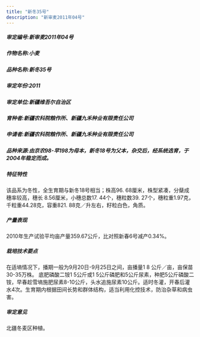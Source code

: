 ```yaml
---
title: "新冬35号"
description: "新审麦2011年04号"
---
```

##### 审定编号:新审麦2011年04号

##### 作物名称:小麦

##### 品种名称:新冬35号

##### 审定年份:2011

##### 审定单位:新疆维吾尔自治区

##### 育种者:新疆农科院粮作所、新疆九禾种业有限责任公司

##### 申请者:新疆农科院粮作所、新疆九禾种业有限责任公司

##### 品种来源:由京农98-早198为母本，新冬18号为父本，杂交后，经系统选育，于2004年稳定而成。

##### 特征特性
该品系为冬性，全生育期与新冬18号相当；株高96. 68厘米，株型紧凑，分蘖成穗率较高，穗长 8.56厘米，小穗总数17. 44个，穗粒数39. 27个，穗粒重1.97克，千粒重44.28克，容重821. 88克／升左右，籽粒白色，角质。

##### 产量表现
2010年生产试验平均亩产量359.67公斤，比对照新春6号减产0.34%。

##### 栽培技术要点
在适墒情况下，播期一般为9月20日-9月25日之间，亩播量1 8 公斤／亩，亩保苗30-35万株。 底肥磷酸二铵1 5公斤或1 5公斤磷肥和5公斤尿素，种肥5公斤磷酸二铵，早春趁雪墒施肥尿素8-10公斤，头水追施尿素10公斤。适时冬灌，开春后灌水4次。生育期内根据田间长势和群体结构，适当利用化控技术，防治杂草和病虫害。

##### 审定意见
北疆冬麦区种植。

